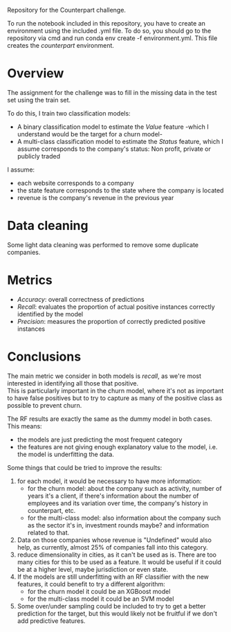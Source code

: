 Repository for the Counterpart challenge. 

To run the notebook included in this repository, you have to create an environment using the included .yml file. To do so, you should go to the repository via cmd and run conda env create -f environment.yml. This file creates the *counterpart* environment.

# Overview
The assignment for the challenge was to fill in the missing data in the test set using the train set. 

To do this, I train two classification models:
- A binary classification model to estimate the *Value* feature -which I understand would be the target for a churn model-
- A multi-class classification model to estimate the *Status* feature, which I assume corresponds to the company's status: Non profit, private or publicly traded

I assume:  
- each website corresponds to a company
- the state feature corresponds to the state where the company is located
- revenue is the company's revenue in the previous year

# Data cleaning
Some light data cleaning was performed to remove some duplicate companies. 

# Metrics
- *Accuracy*: overall correctness of predictions 
- *Recall*: evaluates the proportion of actual positive instances correctly identified by the model  
- *Precision*: measures the proportion of correctly predicted positive instances

# Conclusions
The main metric we consider in both models is *recall*, as we're most interested in identifying all those that positive. <br>
This is particularly important in the churn model, where it's not as important to have false positives but to try to capture as many of the positive class as possible to prevent churn. <br>

The RF results are exactly the same as the dummy model in both cases. This means: 

- the models are just predicting the most frequent category
- the features are not giving enough explanatory value to the model, i.e. the model is underfitting the data. 

Some things that could be tried to improve the results: <br>
1) for each model, it would be necessary to have more information:
     - for the churn model: about the company such as activity, number of years it's a client, if there's information about the number of employees and its variation over time, the company's history in counterpart, etc.
     - for the multi-class model: also information about the company such as the sector it's in, investment rounds maybe? and information related to that. 
2) Data on those companies whose revenue is "Undefined" would also help, as currently, almost 25% of companies fall into this category.
3) reduce dimensionality in cities, as it can't be used as is. There are too many cities for this to be used as a feature. It would be useful if it could be at a higher level, maybe jurisdiction or even state. <br>
4) If the models are still underfitting with an RF classifier with the new features, it could benefit to try a different algorithm:
    - for the churn model it could be an XGBoost model
    - for the multi-class model it could be an SVM model 
5) Some over/under sampling could be included to try to get a better prediction for the target, but this would likely not be fruitful if we don't add predictive features. 
